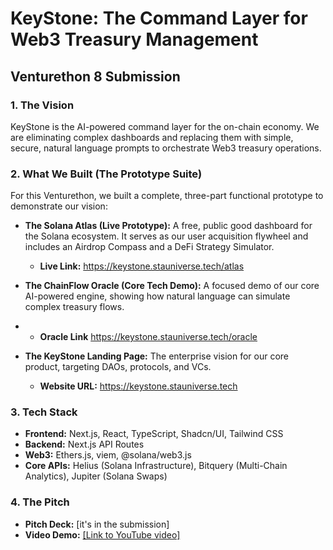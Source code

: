 # KeyStone: The Command Layer for Web3 Treasury Management

## Venturethon 8 Submission

### 1. The Vision
KeyStone is the AI-powered command layer for the on-chain economy. We are eliminating complex dashboards and replacing them with simple, secure, natural language prompts to orchestrate Web3 treasury operations.

### 2. What We Built (The Prototype Suite)
For this Venturethon, we built a complete, three-part functional prototype to demonstrate our vision:

* **The Solana Atlas (Live Prototype):** A free, public good dashboard for the Solana ecosystem. It serves as our user acquisition flywheel and includes an Airdrop Compass and a DeFi Strategy Simulator.
    * **Live Link:** https://keystone.stauniverse.tech/atlas

* **The ChainFlow Oracle (Core Tech Demo):** A focused demo of our core AI-powered engine, showing how natural language can simulate complex treasury flows.
*   * **Oracle Link** https://keystone.stauniverse.tech/oracle

* **The KeyStone Landing Page:** The enterprise vision for our core product, targeting DAOs, protocols, and VCs.
    * **Website URL:** https://keystone.stauniverse.tech

### 3. Tech Stack
* **Frontend:** Next.js, React, TypeScript, Shadcn/UI, Tailwind CSS
* **Backend:** Next.js API Routes
* **Web3:** Ethers.js, viem, @solana/web3.js
* **Core APIs:** Helius (Solana Infrastructure), Bitquery (Multi-Chain Analytics), Jupiter (Solana Swaps)

### 4. The Pitch
* **Pitch Deck:** [it's in the submission]
* **Video Demo:** [[Link to YouTube video]](https://youtu.be/xdPtQzPEWmE)

